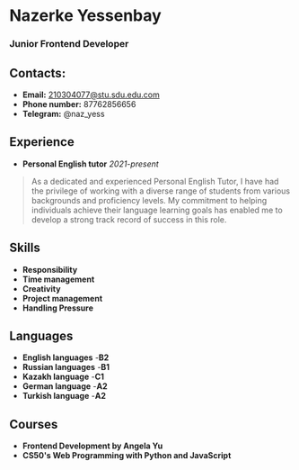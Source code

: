 # Nazerke Yessenbay
### Junior Frontend Developer



## **Contacts:**
- **Email:** 210304077@stu.sdu.edu.com
- **Phone number:** 87762856656
- **Telegram:** @naz_yess



## **Experience**
- **Personal English tutor** 
*2021-present*
> As a dedicated and experienced Personal English Tutor, I have had the privilege of working with a diverse range of students from various backgrounds and proficiency levels. My commitment to helping individuals achieve their language learning goals has enabled me to develop a strong track record of success in this role.



## **Skills**
- **Responsibility**
- **Time management**
- **Creativity**
- **Project management**
- **Handling Pressure**



## **Languages**
- **English languages** -**B2**
- **Russian languages** -**B1**
- **Kazakh language** -**C1**
- **German language** -**A2**
- **Turkish language** -**A2**



## **Courses**
- **Frontend Development by Angela Yu**
- **CS50's Web Programming with Python and JavaScript**
